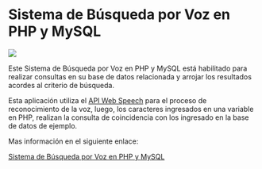# Sistema de Búsqueda por Voz en PHP y MySQL

<img src="https://i0.wp.com/www.configuroweb.com/wp-content/uploads/2022/06/Sistema-de-Busqueda-por-Voz-en-PHP-y-MySQL.png?resize=800%2C500&ssl=1">

<!-- wp:paragraph {"extUtilities":[]} -->
<p>Este Sistema de Búsqueda por Voz en PHP y MySQL está habilitado para realizar consultas en su base de datos relacionada y arrojar los resultados acordes al criterio de búsqueda.</p>
<!-- /wp:paragraph -->

<!-- wp:paragraph -->
<p>Esta aplicación utiliza el <a href="https://developer.mozilla.org/es/docs/Web/API/Web_Speech_API/Using_the_Web_Speech_API" target="_blank" rel="noreferrer noopener">API Web Speech</a> para el proceso de reconocimiento de la voz, luego, los caracteres ingresados en una variable en PHP, realizan la consulta de coincidencia con los ingresado en la base de datos de ejemplo.</p>
<!-- /wp:paragraph -->

Mas información en el siguiente enlace:

<a href="https://www.configuroweb.com/sistema-de-busqueda-por-voz-en-php-y-mysql/">Sistema de Búsqueda por Voz en PHP y MySQL</a>
